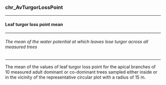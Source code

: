 ### chr_AvTurgorLossPoint



------
#### Leaf turgor loss point mean



------
###### The mean of the water potential at which leaves lose turgor across all measured trees



------
The mean of the values of leaf turgor loss point for the apical branches of 10 measured adult dominant or co-dominant trees sampled either inside or in the vicinity of the representative circular plot with a radius of 15 m.